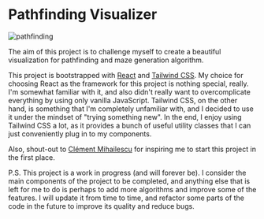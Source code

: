 # Pathfinding Visualizer

![pathfinding](./public/readme/pathfinding.gif)

The aim of this project is to challenge myself to create a beautiful visualization for pathfinding and maze generation algorithm.

This project is bootstrapped with [React](https://reactjs.org/) and [Tailwind CSS](https://tailwindcss.com/). My choice for choosing React as the framework for this project is nothing special, really. I'm somewhat familiar with it, and also didn't really want to overcomplicate everything by using only vanilla JavaScript. Tailwind CSS, on the other hand, is something that I'm completely unfamiliar with, and I decided to use it under the mindset of "trying something new". In the end, I enjoy using Tailwind CSS a lot, as it provides a bunch of useful utility classes that I can just conveniently plug in to my components.

Also, shout-out to [Clément Mihailescu](https://www.youtube.com/channel/UCaO6VoaYJv4kS-TQO_M-N_g) for inspiring me to start this project in the first place.

P.S. This project is a work in progress (and will forever be). I consider the main components of the project to be completed, and anything else that is left for me to do is perhaps to add more algorithms and improve some of the features. I will update it from time to time, and refactor some parts of the code in the future to improve its quality and reduce bugs.
